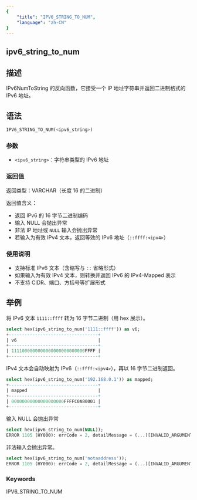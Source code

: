 ```yaml
---
{
    "title": "IPV6_STRING_TO_NUM",
    "language": "zh-CN"
}
---
```


## ipv6_string_to_num

## 描述
IPv6NumToString 的反向函数，它接受一个 IP 地址字符串并返回二进制格式的 IPv6 地址。

## 语法
```sql
IPV6_STRING_TO_NUM(<ipv6_string>)
```

### 参数
- `<ipv6_string>`：字符串类型的 IPv6 地址

### 返回值
返回类型：VARCHAR（长度 16 的二进制）

返回值含义：
- 返回 IPv6 的 16 字节二进制编码
- 输入 NULL 会抛出异常
- 非法 IP 地址或 `NULL` 输入会抛出异常
- 若输入为有效 IPv4 文本，返回等效的 IPv6 地址（`::ffff:<ipv4>`）

### 使用说明
- 支持标准 IPv6 文本（含缩写与 `::` 省略形式）
- 如果输入为有效 IPv4 文本，则转换并返回 IPv6 的 IPv4-Mapped 表示
- 不支持 CIDR、端口、方括号等扩展形式

## 举例

将 IPv6 文本 `1111::ffff` 转为 16 字节二进制（用 hex 展示）。
```sql
select hex(ipv6_string_to_num('1111::ffff')) as v6;
+----------------------------------+
| v6                               |
+----------------------------------+
| 1111000000000000000000000000FFFF |
+----------------------------------+
```

IPv4 文本会自动映射为 IPv6（`::ffff:<ipv4>`），再以 16 字节二进制返回。
```sql
select hex(ipv6_string_to_num('192.168.0.1')) as mapped;
+----------------------------------+
| mapped                           |
+----------------------------------+
| 00000000000000000000FFFFC0A80001 |
+----------------------------------+
```

输入 NULL 会抛出异常
```sql
select hex(ipv6_string_to_num(NULL));
ERROR 1105 (HY000): errCode = 2, detailMessage = (...)[INVALID_ARGUMENT]Null Input, you may consider convert it to a valid default IPv6 value like '::' first
```

非法输入会抛出异常。
```sql
select hex(ipv6_string_to_num('notaaddress'));
ERROR 1105 (HY000): errCode = 2, detailMessage = (...)[INVALID_ARGUMENT]Invalid IPv6 value
```

### Keywords

IPV6_STRING_TO_NUM